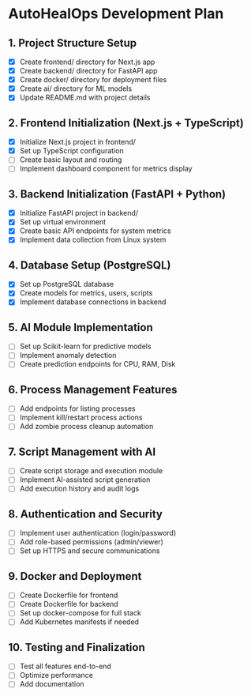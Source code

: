 # AutoHealOps Development Plan

## 1. Project Structure Setup
- [x] Create frontend/ directory for Next.js app
- [x] Create backend/ directory for FastAPI app
- [x] Create docker/ directory for deployment files
- [x] Create ai/ directory for ML models
- [x] Update README.md with project details

## 2. Frontend Initialization (Next.js + TypeScript)
- [x] Initialize Next.js project in frontend/
- [x] Set up TypeScript configuration
- [ ] Create basic layout and routing
- [ ] Implement dashboard component for metrics display

## 3. Backend Initialization (FastAPI + Python)
- [x] Initialize FastAPI project in backend/
- [x] Set up virtual environment
- [x] Create basic API endpoints for system metrics
- [x] Implement data collection from Linux system

## 4. Database Setup (PostgreSQL)
- [x] Set up PostgreSQL database
- [x] Create models for metrics, users, scripts
- [x] Implement database connections in backend

## 5. AI Module Implementation
- [ ] Set up Scikit-learn for predictive models
- [ ] Implement anomaly detection
- [ ] Create prediction endpoints for CPU, RAM, Disk

## 6. Process Management Features
- [ ] Add endpoints for listing processes
- [ ] Implement kill/restart process actions
- [ ] Add zombie process cleanup automation

## 7. Script Management with AI
- [ ] Create script storage and execution module
- [ ] Implement AI-assisted script generation
- [ ] Add execution history and audit logs

## 8. Authentication and Security
- [ ] Implement user authentication (login/password)
- [ ] Add role-based permissions (admin/viewer)
- [ ] Set up HTTPS and secure communications

## 9. Docker and Deployment
- [ ] Create Dockerfile for frontend
- [ ] Create Dockerfile for backend
- [ ] Set up docker-compose for full stack
- [ ] Add Kubernetes manifests if needed

## 10. Testing and Finalization
- [ ] Test all features end-to-end
- [ ] Optimize performance
- [ ] Add documentation
